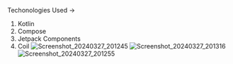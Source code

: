 Techonologies Used ->
  1. Kotlin
  2. Compose
  3. Jetpack Components
  4. Coil
![Screenshot_20240327_201245](https://github.com/Dolakrishnan-Dev/GithubRepository/assets/157366114/3ab3850d-4cdc-4eb0-9cd2-658dff96a1a1)
![Screenshot_20240327_201316](https://github.com/Dolakrishnan-Dev/GithubRepository/assets/157366114/7da012a3-6232-4617-82f6-2d2a11257c8e)
![Screenshot_20240327_201255](https://github.com/Dolakrishnan-Dev/GithubRepository/assets/157366114/0e2fe483-0a51-41da-be20-2a8e2b83ee77)
